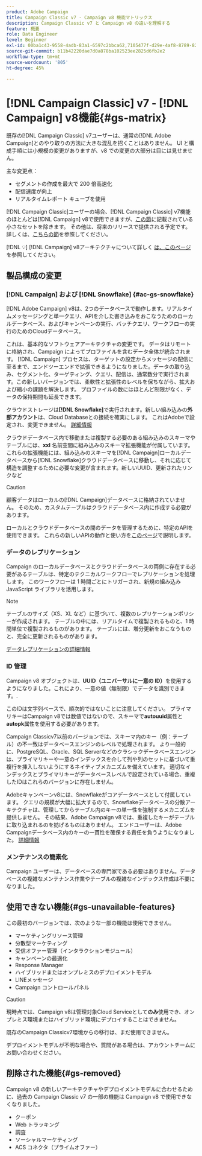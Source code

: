 ```yaml
---
product: Adobe Campaign
title: Campaign Classic v7 - Campaign v8 機能マトリックス
description: Campaign Classic v7 と Campaign v8 の違いを理解する
feature: 概要
role: Data Engineer
level: Beginner
exl-id: 00ba1c43-9558-4adb-83a1-6597c2bbca62,7105477f-d29e-4af8-8789-82b4459761b0
source-git-commit: b11b42220dae7d0a878ba102523ee2825d6fb2e2
workflow-type: tm+mt
source-wordcount: '805'
ht-degree: 45%

---
```


# [!DNL Campaign Classic] v7 -  [!DNL Campaign] v8機能{#gs-matrix}

既存の[!DNL Campaign Classic] v7ユーザーは、通常の[!DNL Adobe Campaign]とのやり取りの方法に大きな混乱を招くことはありません。 UI と構成手順には小規模の変更がありますが、v8 での変更の大部分は目には見せません。

主な変更点：

* セグメントの作成を最大で 200 倍高速化
* 配信速度が向上
* リアルタイムレポート キューブを使用

[!DNL Campaign Classic]ユーザーの場合、[!DNL Campaign Classic] v7機能のほとんどは[!DNL Campaign] v8で使用できますが、[この節](#gs-removed)に記載されている小さなセットを除きます。 その他は、将来のリリースで提供される予定です。詳しくは、[こちらの節](#gs-unavailable-features)を参照してください。

[!DNL :bulb:]  [!DNL Campaign] v8アーキテクチャについて詳しく [は、このページ](../dev/architecture.md)を参照してください。

## 製品構成の変更

### [!DNL Campaign] および  [!DNL Snowflake] {#ac-gs-snowflake}

[!DNL Adobe Campaign] v8は、2つのデータベースで動作します。リアルタイムメッセージングと単一クエリ、APIを介した書き込みをおこなうためのローカルデータベース、およびキャンペーンの実行、バッチクエリ、ワークフローの実行のためのCloudデータベース。

これは、基本的なソフトウェアアーキテクチャの変更です。 データはリモートに格納され、Campaign によってプロファイルを含むデータ全体が統合されます。 [!DNL Campaign] プロセスは、ターゲットの設定からメッセージの配信に至るまで、エンドツーエンドで拡張できるようになりました。データの取り込み、セグメント化、ターゲティング、クエリ、配信は、通常数分で実行されます。この新しいバージョンでは、柔軟性と拡張性のレベルを保ちながら、拡大および縮小の課題を解決します。 プロファイルの数にはほとんど制限がなく、データの保持期間も延長できます。

クラウドストレージは&#x200B;**[!DNL Snowflake]**&#x200B;で実行されます。新しい組み込みの&#x200B;**外部アカウント**&#x200B;は、Cloud Databaseとの接続を確実にします。 これはAdobeで設定され、変更できません。 [詳細情報](../config/external-accounts.md)

クラウドデータベース内で移動または複製する必要のある組み込みのスキーマやテーブルには、**xxl** 名前空間に組み込みのスキーマ拡張機能が付属しています。これらの拡張機能には、組み込みのスキーマを[!DNL Campaign]ローカルデータベースから[!DNL Snowflake]クラウドデータベースに移動し、それに応じて構造を調整するために必要な変更が含まれます。新しいUUID、更新されたリンクなど

>[!CAUTION]
>
> 顧客データはローカルの[!DNL Campaign]データベースに格納されていません。 そのため、カスタムテーブルはクラウドデータベース内に作成する必要があります。


ローカルとクラウドデータベースの間のデータを管理するために、特定のAPIを使用できます。 これらの新しいAPIの動作と使い方を[このページ](../dev/new-apis.md)で説明します。

### データのレプリケーション

Campaign のローカルデータベースとクラウドデータベースの両側に存在する必要があるテーブルは、特定のテクニカルワークフローでレプリケーションを処理します。 このワークフローは 1 時間ごとにトリガーされ、新規の組み込み JavaScript ライブラリを活用します。

>[!NOTE]
>
> テーブルのサイズ（XS、XL など）に基づいて、複数のレプリケーションポリシーが作成されます。
> テーブルの中には、リアルタイムで複製されるものと、1 時間単位で複製されるものがあります。 テーブルには、増分更新をおこなうものと、完全に更新されるものがあります。


[データレプリケーションの詳細情報](../config/replication.md)

### ID 管理

Campaign v8 オブジェクトは、**UUID（ユニバーサルに一意の ID）**&#x200B;を使用するようになりました。これにより、一意の値（無制限）でデータを識別できます。.

このIDは文字列ベースで、順次的ではないことに注意してください。 プライマリキーはCampaign v8では数値ではないので、スキーマで&#x200B;**autouuid**&#x200B;属性と&#x200B;**autopk**&#x200B;属性を使用する必要があります。

Campaign Classicv7以前のバージョンでは、スキーマ内のキー（例：テーブル）の不一致はデータベースエンジンのレベルで処理されます。 より一般的に、PostgreSQL、Oracle、SQL Serverなどのクラシックデータベースエンジンは、プライマリキーや一意のインデックスを介して列や列のセットに基づいて重複行を挿入しないようにするネイティブメカニズムを備えています。 適切なインデックスとプライマリキーがデータベースレベルで設定されている場合、重複したIDはこれらのバージョンに存在しません。

Adobeキャンペーンv8には、Snowflakeがコアデータベースとして付属しています。 クエリの規模が大幅に拡大するので、Snowflakeデータベースの分散アーキテクチャは、管理してからテーブル内のキーの単一性を強制するメカニズムを提供しません。 その結果、Adobe Campaign v8では、重複したキーがテーブルに取り込まれるのを妨げるものはありません。 エンドユーザーは、Adobe Campaignデータベース内のキーの一貫性を確保する責任を負うようになりました。 [詳細情報](../dev/keys.md)

### メンテナンスの簡素化

Campaign ユーザーは、データベースの専門家である必要はありません。データベースの複雑なメンテナンス作業やテーブルの複雑なインデックス作成は不要になりました。

## 使用できない機能{#gs-unavailable-features}

この最初のバージョンでは、次のような一部の機能は使用できません。

* マーケティングリソース管理
* 分散型マーケティング
* 受信オファー管理（インタラクションモジュール）
* キャンペーンの最適化
* Response Manager
* ハイブリッドまたはオンプレミスのデプロイメントモデル
* LINEメッセージ
* Campaign コントロールパネル

>[!CAUTION]
>
>現時点では、Campaign v8は管理対象Cloud Serviceとして&#x200B;**のみ**&#x200B;使用でき、オンプレミス環境またはハイブリッド環境にデプロイすることはできません。
>
>既存のCampaign Classicv7環境からの移行は、まだ使用できません。
>
>デプロイメントモデルが不明な場合や、質問がある場合は、アカウントチームにお問い合わせください。

## 削除された機能{#gs-removed}

Campaign v8 の新しいアーキテクチャやデプロイメントモデルに合わせるために、過去の Campaign Classic v7 の一部の機能は Campaign v8 で使用できなくなりました。

* クーポン
* Web トラッキング
* 調査
* ソーシャルマーケティング
* ACS コネクタ（プライムオファー）

